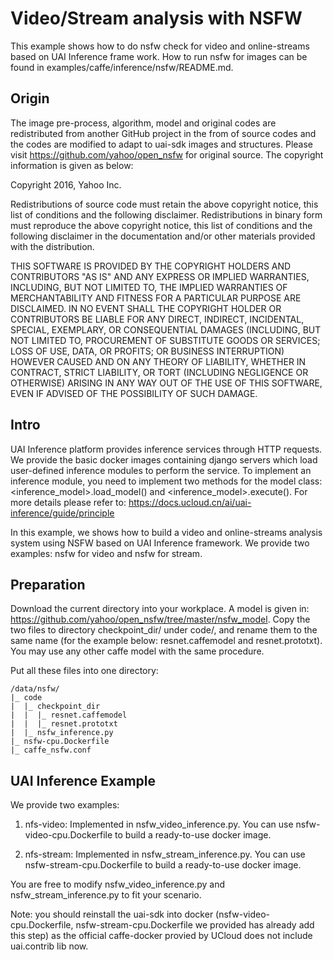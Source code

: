 # Video/Stream analysis with NSFW
This example shows how to do nsfw check for video and online-streams based on UAI Inference frame work. How to run nsfw for images can be found in examples/caffe/inference/nsfw/README.md.

## Origin
The image pre-process, algorithm, model and original codes are redistributed from another GitHub project in the from of source codes and the codes are modified to adapt to uai-sdk images and structures. Please visit
	https://github.com/yahoo/open_nsfw
for original source. The copyright information is given as below:

Copyright 2016, Yahoo Inc.

Redistributions of source code must retain the above copyright notice, this list of conditions and the following disclaimer.
Redistributions in binary form must reproduce the above copyright notice, this list of conditions and the following disclaimer in the documentation and/or other materials provided with the distribution.

THIS SOFTWARE IS PROVIDED BY THE COPYRIGHT HOLDERS AND CONTRIBUTORS "AS IS" AND ANY EXPRESS OR IMPLIED WARRANTIES, INCLUDING, BUT NOT LIMITED TO, THE IMPLIED WARRANTIES OF MERCHANTABILITY AND FITNESS FOR A PARTICULAR PURPOSE ARE DISCLAIMED. IN NO EVENT SHALL THE COPYRIGHT HOLDER OR CONTRIBUTORS BE LIABLE FOR ANY DIRECT, INDIRECT, INCIDENTAL, SPECIAL, EXEMPLARY, OR CONSEQUENTIAL DAMAGES (INCLUDING, BUT NOT LIMITED TO, PROCUREMENT OF SUBSTITUTE GOODS OR SERVICES; LOSS OF USE, DATA, OR PROFITS; OR BUSINESS INTERRUPTION) HOWEVER CAUSED AND ON ANY THEORY OF LIABILITY, WHETHER IN CONTRACT, STRICT LIABILITY, OR TORT (INCLUDING NEGLIGENCE OR OTHERWISE) ARISING IN ANY WAY OUT OF THE USE OF THIS SOFTWARE, EVEN IF ADVISED OF THE POSSIBILITY OF SUCH DAMAGE.

## Intro
UAI Inference platform provides inference services through HTTP requests. We provide the basic docker images containing django servers which load user-defined inference modules to perform the service. To implement an inference module, you need to implement two methods for the model class: <inference_model>.load\_model() and <inference_model>.execute(). For more details please refer to: 
https://docs.ucloud.cn/ai/uai-inference/guide/principle

In this example, we shows how to build a video and online-streams analysis system using NSFW based on UAI Inference framework. We provide two examples: nsfw for video and nsfw for stream.

## Preparation
Download the current directory into your workplace. A model is given in:
https://github.com/yahoo/open_nsfw/tree/master/nsfw_model. Copy the two files to directory checkpoint_dir/ under code/, and rename them to the same name (for the example below: resnet.caffemodel and resnet.prototxt). You may use any other caffe model with the same procedure.

Put all these files into one directory:

	/data/nsfw/
	|_ code
	|  |_ checkpoint_dir
	|  |  |_ resnet.caffemodel
	|  |  |_ resnet.prototxt
	|  |_ nsfw_inference.py
	|_ nsfw-cpu.Dockerfile
	|_ caffe_nsfw.conf

## UAI Inference Example
We provide two examples:

1. nfs-video: Implemented in nsfw\_video\_inference.py. You can use nsfw-video-cpu.Dockerfile to build a ready-to-use docker image.

2. nfs-stream: Implemented in nsfw\_stream\_inference.py. You can use nsfw-stream-cpu.Dockerfile to build a ready-to-use docker image.

You are free to modify nsfw\_video\_inference.py and nsfw\_stream\_inference.py to fit your scenario.

Note: you should reinstall the uai-sdk into docker (nsfw-video-cpu.Dockerfile, nsfw-stream-cpu.Dockerfile we provided has already add this step) as the official caffe-docker provied by UCloud does not include uai.contrib lib now.